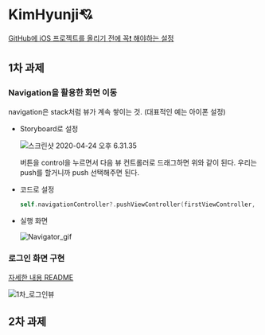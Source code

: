 # KimHyunji💘

[GitHub에 iOS 프로젝트를 올리기 전에 꼭❗️ 해야하는 설정](https://github.com/26th-SOPT-iOS/KimHyunji/blob/master/Github_README.md)

## 1차 과제

### Navigation을 활용한 화면 이동

navigation은 stack처럼 뷰가 계속 쌓이는 것. (대표적인 예는 아이폰 설정)

* Storyboard로 설정
  

  ![스크린샷 2020-04-24 오후 6.31.35](https://user-images.githubusercontent.com/49138331/80204327-a4069300-8663-11ea-8748-1efe4b32e058.png)
  

  버튼을 control을 누르면서 다음 뷰 컨트롤러로 드래그하면 위와 같이 된다.
  우리는 push를 할거니까 push 선택해주면 된다.
  
* 코드로 설정

  ```swift
  self.navigationController?.pushViewController(firstViewController, animated: true)
  ```

  

* 실행 화면
  
  
  
  ![Navigator_gif](https://user-images.githubusercontent.com/49138331/80204587-1e371780-8664-11ea-911c-2f6f31ed06a5.gif)



### 로그인 화면 구현

[자세한 내용 README]()

![1차_로그인뷰](https://user-images.githubusercontent.com/49138331/80957629-83e28b00-8e3e-11ea-8aec-6758df8d62fe.gif)



## 2차 과제

